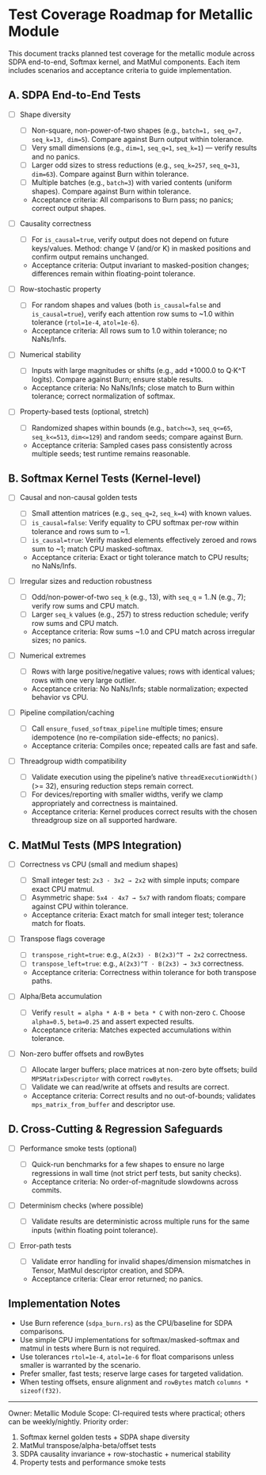 # Test Coverage Roadmap for Metallic Module

This document tracks planned test coverage for the metallic module across SDPA end-to-end, Softmax kernel, and MatMul components. Each item includes scenarios and acceptance criteria to guide implementation.

## A. SDPA End-to-End Tests

- [ ] Shape diversity
  - [ ] Non-square, non-power-of-two shapes (e.g., `batch=1, seq_q=7, seq_k=13, dim=5`). Compare against Burn output within tolerance.
  - [ ] Very small dimensions (e.g., `dim=1`, `seq_q=1`, `seq_k=1`) — verify results and no panics.
  - [ ] Larger odd sizes to stress reductions (e.g., `seq_k=257`, `seq_q=31`, `dim=63`). Compare against Burn within tolerance.
  - [ ] Multiple batches (e.g., `batch=3`) with varied contents (uniform shapes). Compare against Burn within tolerance.
  - Acceptance criteria: All comparisons to Burn pass; no panics; correct output shapes.

- [ ] Causality correctness
  - [ ] For `is_causal=true`, verify output does not depend on future keys/values. Method: change V (and/or K) in masked positions and confirm output remains unchanged.
  - Acceptance criteria: Output invariant to masked-position changes; differences remain within floating-point tolerance.

- [ ] Row-stochastic property
  - [ ] For random shapes and values (both `is_causal=false` and `is_causal=true`), verify each attention row sums to ~1.0 within tolerance (`rtol=1e-4`, `atol=1e-6`).
  - Acceptance criteria: All rows sum to 1.0 within tolerance; no NaNs/Infs.

- [ ] Numerical stability
  - [ ] Inputs with large magnitudes or shifts (e.g., add +1000.0 to Q·K^T logits). Compare against Burn; ensure stable results.
  - Acceptance criteria: No NaNs/Infs; close match to Burn within tolerance; correct normalization of softmax.

- [ ] Property-based tests (optional, stretch)
  - [ ] Randomized shapes within bounds (e.g., `batch<=3`, `seq_q<=65`, `seq_k<=513`, `dim<=129`) and random seeds; compare against Burn.
  - Acceptance criteria: Sampled cases pass consistently across multiple seeds; test runtime remains reasonable.

## B. Softmax Kernel Tests (Kernel-level)

- [ ] Causal and non-causal golden tests
  - [ ] Small attention matrices (e.g., `seq_q=2`, `seq_k=4`) with known values.
  - [ ] `is_causal=false`: Verify equality to CPU softmax per-row within tolerance and rows sum to ~1.
  - [ ] `is_causal=true`: Verify masked elements effectively zeroed and rows sum to ~1; match CPU masked-softmax.
  - Acceptance criteria: Exact or tight tolerance match to CPU results; no NaNs/Infs.

- [ ] Irregular sizes and reduction robustness
  - [ ] Odd/non-power-of-two `seq_k` (e.g., 13), with `seq_q` = 1..N (e.g., 7); verify row sums and CPU match.
  - [ ] Larger `seq_k` values (e.g., 257) to stress reduction schedule; verify row sums and CPU match.
  - Acceptance criteria: Row sums ~1.0 and CPU match across irregular sizes; no panics.

- [ ] Numerical extremes
  - [ ] Rows with large positive/negative values; rows with identical values; rows with one very large outlier.
  - Acceptance criteria: No NaNs/Infs; stable normalization; expected behavior vs CPU.

- [ ] Pipeline compilation/caching
  - [ ] Call `ensure_fused_softmax_pipeline` multiple times; ensure idempotence (no re-compilation side-effects; no panics).
  - Acceptance criteria: Compiles once; repeated calls are fast and safe.

- [ ] Threadgroup width compatibility
  - [ ] Validate execution using the pipeline’s native `threadExecutionWidth()` (>= 32), ensuring reduction steps remain correct.
  - [ ] For devices/reporting with smaller widths, verify we clamp appropriately and correctness is maintained.
  - Acceptance criteria: Kernel produces correct results with the chosen threadgroup size on all supported hardware.

## C. MatMul Tests (MPS Integration)

- [ ] Correctness vs CPU (small and medium shapes)
  - [ ] Small integer test: `2x3 · 3x2 → 2x2` with simple inputs; compare exact CPU matmul.
  - [ ] Asymmetric shape: `5x4 · 4x7 → 5x7` with random floats; compare against CPU within tolerance.
  - Acceptance criteria: Exact match for small integer test; tolerance match for floats.

- [ ] Transpose flags coverage
  - [ ] `transpose_right=true`: e.g., `A(2x3) · B(2x3)^T → 2x2` correctness.
  - [ ] `transpose_left=true`: e.g., `A(2x3)^T · B(2x3) → 3x3` correctness.
  - Acceptance criteria: Correctness within tolerance for both transpose paths.

- [ ] Alpha/Beta accumulation
  - [ ] Verify `result = alpha * A·B + beta * C` with non-zero `C`. Choose `alpha=0.5`, `beta=0.25` and assert expected results.
  - Acceptance criteria: Matches expected accumulations within tolerance.

- [ ] Non-zero buffer offsets and rowBytes
  - [ ] Allocate larger buffers; place matrices at non-zero byte offsets; build `MPSMatrixDescriptor` with correct `rowBytes`.
  - [ ] Validate we can read/write at offsets and results are correct.
  - Acceptance criteria: Correct results and no out-of-bounds; validates `mps_matrix_from_buffer` and descriptor use.

## D. Cross-Cutting & Regression Safeguards

- [ ] Performance smoke tests (optional)
  - [ ] Quick-run benchmarks for a few shapes to ensure no large regressions in wall time (not strict perf tests, but sanity checks).
  - Acceptance criteria: No order-of-magnitude slowdowns across commits.

- [ ] Determinism checks (where possible)
  - [ ] Validate results are deterministic across multiple runs for the same inputs (within floating point tolerance).

- [ ] Error-path tests
  - [ ] Validate error handling for invalid shapes/dimension mismatches in Tensor, MatMul descriptor creation, and SDPA.
  - Acceptance criteria: Clear error returned; no panics.

## Implementation Notes

- Use Burn reference (`sdpa_burn.rs`) as the CPU/baseline for SDPA comparisons.
- Use simple CPU implementations for softmax/masked-softmax and matmul in tests where Burn is not required.
- Use tolerances `rtol=1e-4`, `atol=1e-6` for float comparisons unless smaller is warranted by the scenario.
- Prefer smaller, fast tests; reserve large cases for targeted validation.
- When testing offsets, ensure alignment and `rowBytes` match `columns * sizeof(f32)`.

---

Owner: Metallic Module
Scope: CI-required tests where practical; others can be weekly/nightly.
Priority order:
1) Softmax kernel golden tests + SDPA shape diversity
2) MatMul transpose/alpha-beta/offset tests
3) SDPA causality invariance + row-stochastic + numerical stability
4) Property tests and performance smoke tests
